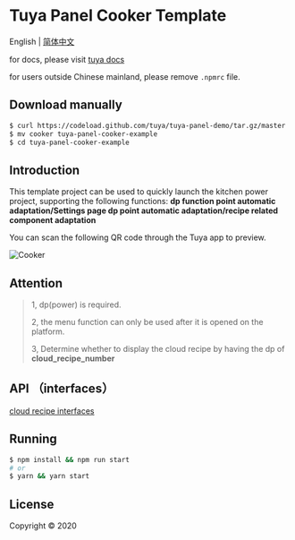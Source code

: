 # Tuya Panel Cooker Template

English | [简体中文](./README-zh_CN.md)

for docs, please visit [tuya docs](https://docs.tuya.com)

for users outside Chinese mainland, please remove `.npmrc` file.

## Download manually

```bash
$ curl https://codeload.github.com/tuya/tuya-panel-demo/tar.gz/master | tar -xz --strip=2 tuya-panel-demo-master/examples/cooker
$ mv cooker tuya-panel-cooker-example
$ cd tuya-panel-cooker-example
```

## Introduction

This template project can be used to quickly launch the kitchen power project, supporting the following functions: **dp function point automatic adaptation/Settings page dp point automatic adaptation/recipe related component adaptation**

You can scan the following QR code through the Tuya app to preview.

![Cooker](https://images.tuyacn.com/rms-static/b91d36c0-a195-11ea-96f0-cda03b175b6c-1590747501612.png?tyName=cooker.png)


## Attention

> 1, dp(power) is required.
>
> 2, the menu function can only be used after it is opened on the platform.
>
> 3, Determine whether to display the cloud recipe by having the dp of **cloud_recipe_number**

## API （interfaces）

[cloud recipe interfaces](https://docs.tuya.com/zh/iot/panel-development/panel-sdk-development/cooker-recipe-sdk/cooker-recipe-api?id=K9mcn0f0m1q0w)

## Running

```bash
$ npm install && npm run start
# or
$ yarn && yarn start
```

## License

Copyright © 2020
